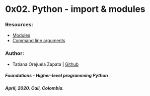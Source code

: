 # 0x02. Python - import & modules

### Resources:
* [Modules](https://docs.python.org/3.4/tutorial/modules.html)
* [Command line arguments](https://docs.python.org/3.4/tutorial/stdlib.html#command-line-arguments)

### Author:
* Tatiana Orejuela Zapata | [Github](https://github.com/tatsOre)

##### Foundations - Higher-level programming  Python
##### April, 2020. Cali, Colombia.